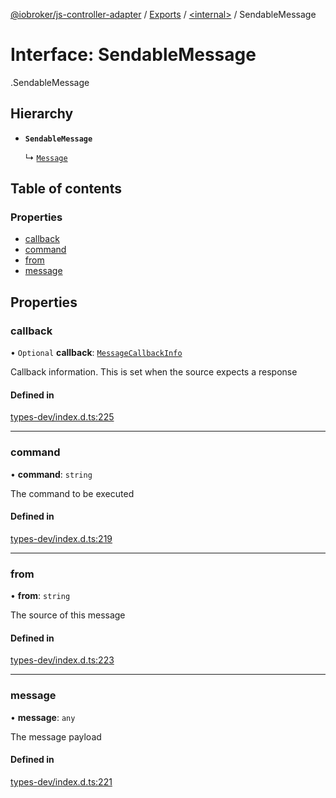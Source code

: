 [@iobroker/js-controller-adapter](../README.md) / [Exports](../modules.md) / [<internal\>](../modules/internal_.md) / SendableMessage

# Interface: SendableMessage

[<internal>](../modules/internal_.md).SendableMessage

## Hierarchy

- **`SendableMessage`**

  ↳ [`Message`](internal_.Message.md)

## Table of contents

### Properties

- [callback](internal_.SendableMessage.md#callback)
- [command](internal_.SendableMessage.md#command)
- [from](internal_.SendableMessage.md#from)
- [message](internal_.SendableMessage.md#message)

## Properties

### callback

• `Optional` **callback**: [`MessageCallbackInfo`](internal_.MessageCallbackInfo.md)

Callback information. This is set when the source expects a response

#### Defined in

[types-dev/index.d.ts:225](https://github.com/ioBroker/ioBroker.js-controller/blob/a9d11a29/packages/types-dev/index.d.ts#L225)

___

### command

• **command**: `string`

The command to be executed

#### Defined in

[types-dev/index.d.ts:219](https://github.com/ioBroker/ioBroker.js-controller/blob/a9d11a29/packages/types-dev/index.d.ts#L219)

___

### from

• **from**: `string`

The source of this message

#### Defined in

[types-dev/index.d.ts:223](https://github.com/ioBroker/ioBroker.js-controller/blob/a9d11a29/packages/types-dev/index.d.ts#L223)

___

### message

• **message**: `any`

The message payload

#### Defined in

[types-dev/index.d.ts:221](https://github.com/ioBroker/ioBroker.js-controller/blob/a9d11a29/packages/types-dev/index.d.ts#L221)
